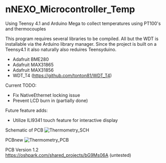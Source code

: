 # nNEXO_Microcontroller_Temp
Using Teensy 4.1 and Arduino Mega to collect temperatures using PT100's and thermocouples

This program requires several libraries to be compiled. 
All but the WDT is installable via the Arduino library manager. 
Since the project is built on a Teensy4.1 it also naturally also reduires Teensyduino.
- Adafruit BME280
- Adafruit MAX31865
- Adafruit MAX31856
- WDT_T4 (https://github.com/tonton81/WDT_T4)

Current TODO:
- Fix NativeEthernet locking issue
- Prevent LCD burn in (partially done)

Future feature adds:
- Utilize ILI9341 touch feature for interactive display

Schematic of PCB
![Thermometry_SCH](https://user-images.githubusercontent.com/3258779/155235979-8a6f9ab8-8063-4b4c-9ad0-8a209429a6cb.png)

PCBnew
![Thermometry_PCB](https://user-images.githubusercontent.com/3258779/155236105-86f3ebac-597b-4e5d-be76-18cac1bc43cf.png)


PCB Version 1.2  
https://oshpark.com/shared_projects/bG9Ms06A (untested)
